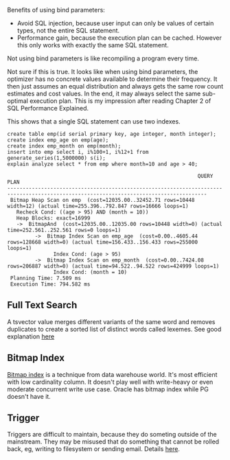 Benefits of using bind parameters:
- Avoid SQL injection, because user input can only be values of certain types, not the entire SQL statement.
- Performance gain, because the execution plan can be cached. However this only works with exactly the same SQL statement.

Not using bind parameters is like recompiling a program every time.

Not sure if this is true. It looks like when using bind parameters, the optimizer has no concrete values available to determine their frequency. It then just assumes an equal distribution and always gets the same row count estimates and cost values. In the end, it may always select the same sub-optimal execution plan. This is my impression after reading Chapter 2 of SQL Performance Explained.


This shows that a single SQL statement can use two indexes.
```
create table emp(id serial primary key, age integer, month integer);
create index emp_age on emp(age);
create index emp_month on emp(month);
insert into emp select i, i%100+1, i%12+1 from generate_series(1,5000000) s(i);
explain analyze select * from emp where month=10 and age > 40;

                                                              QUERY PLAN
---------------------------------------------------------------------------------------------------------------------------------------
 Bitmap Heap Scan on emp  (cost=12035.00..32452.71 rows=10448 width=12) (actual time=255.396..792.847 rows=16666 loops=1)
   Recheck Cond: ((age > 95) AND (month = 10))
   Heap Blocks: exact=16999
   ->  BitmapAnd  (cost=12035.00..12035.00 rows=10448 width=0) (actual time=252.561..252.561 rows=0 loops=1)
         ->  Bitmap Index Scan on emp_age  (cost=0.00..4605.44 rows=128668 width=0) (actual time=156.433..156.433 rows=255000 loops=1)
               Index Cond: (age > 95)
         ->  Bitmap Index Scan on emp_month  (cost=0.00..7424.08 rows=206887 width=0) (actual time=94.522..94.522 rows=424999 loops=1)
               Index Cond: (month = 10)
 Planning Time: 7.509 ms
 Execution Time: 794.582 ms
```


## Full Text Search

A tsvector value merges different variants of the same word and removes duplicates to create a sorted list of distinct words called lexemes. See good explanation [here](https://forestry.io/blog/full-text-searching-with-postgres/)

## Bitmap Index

[Bitmap index](https://en.wikipedia.org/wiki/Bitmap_index) is a technique from data warehouse world. It's most efficient with low cardinality column. It doesn't play well with write-heavy or even moderate concurrent write use case. Oracle has bitmap index while PG doesn't have it.

## Trigger

Triggers are difficult to maintain, because they do someting outside of the mainstream. They may be misused that do something that cannot be rolled back, eg, writing to filesystem or sending email. Details [here](https://blogs.oracle.com/oraclemagazine/the-trouble-with-triggers).
